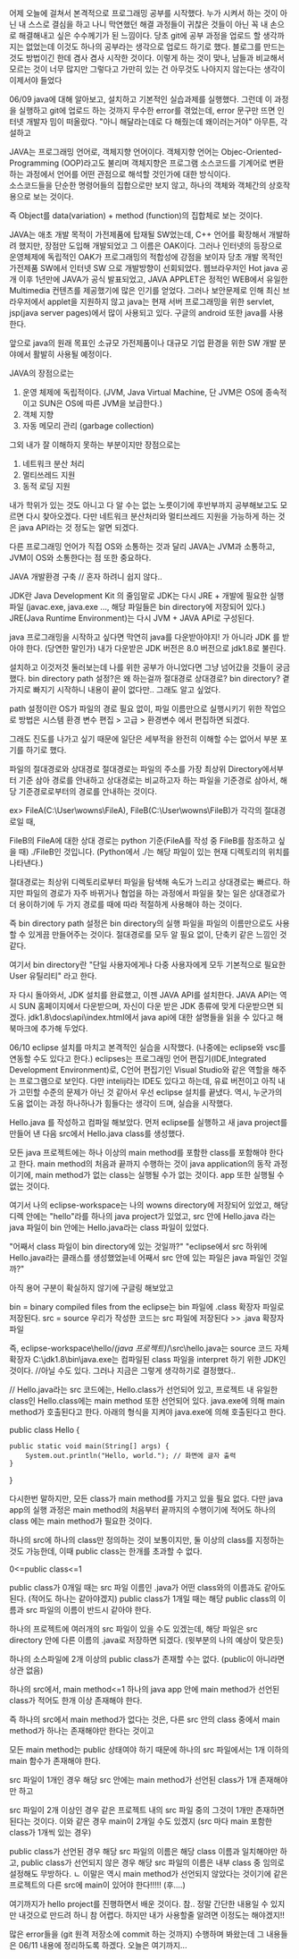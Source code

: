 어제 오늘에 걸쳐서 본격적으로 프로그래밍 공부를 시작했다.
누가 시켜서 하는 것이 아닌 내 스스로 결심을 하고 나니 막연했던 해결 과정들이
귀찮은 것들이 아닌 꼭 내 손으로 해결해내고 싶은 수수께기가 된 느낌이다.
당초 git에 공부 과정을 업로드 할 생각까지는 없었는데 이것도 하나의 공부라는 생각으로 업로드 하기로 했다.
블로그를 만드는 것도 방법이긴 한데 겸사 겸사 시작한 것이다.
이렇게 하는 것이 맞나, 남들과 비교해서 모르는 것이 너무 많지만 그렇다고 가만히 있는 건 아무것도 나아지지 않는다는 생각이 이제서야 들었다

06/09
java에 대해 알아보고, 설치하고 기본적인 실습과제를 실행했다.
그런데 이 과정을 실행하고 git에 업로드 하는 것까지 무수한 error를 겪었는데, error 문구만 뜨면
인터넷 개발자 밈이 떠올랐다. "아니 해달라는데로 다 해줬는데 왜이러는거야"
아무튼, 각설하고

JAVA는 프로그래밍 언어로, 객체지향 언어이다.
객체지향 언어는 Objec-Oriented-Programming (OOP)라고도 불리며 객체지향은
프로그램 소스코드를 기계어로 변환하는 과정에서 언어를 어떤 관점으로 해석할 것인가에 대한 방식이다.  
소스코드들을 단순한 명령어들의 집합으로만 보지 않고, 하나의 객체와 객체간의 상호작용으로 보는 것이다.

즉 Object를 data(variation) + method (function)의 집합체로 보는 것이다.

JAVA는 애초 개발 목적이 가전제품에 탑재될 SW었는데, C++ 언어를 확장해서 개발하려 했지만, 장점만 도입해 개발되었고
그 이름은 OAK이다. 그러나 인터넷의 등장으로 운영체제에 독립적인 OAK가 프로그래밍의 적합성에 강점을 보이자
당초 개발 목적인 가전제품 SW에서 인터넷 SW 으로 개발방향이 선회되었다.
웹브라우저인 Hot java 공개 이후 1년만에 JAVA가 공식 발표되었고, JAVA APPLET은 정적인 WEB에서 유일한 Multimedia 컨텐츠를
제공했기에 많은 인기를 얻었다. 그러나 보안문제로 인해 최신 브라우저에서 applet을 지원하지 않고
java는 현재 서버 프로그래밍을 위한 servlet, jsp(java server pages)에서 많이 사용되고 있다.
구글의 android 또한 java를 사용한다.

앞으로 java의 원래 목표인 소규모 가전제품이나 대규모 기업 환경을 위한 SW 개발 분야에서 활발히 사용될 예정이다.

JAVA의 장점으로는

1. 운영 체제에 독립적이다. (JVM, Java Virtual Machine, 단 JVM은 OS에 종속적이고 SUN은 OS에 따른 JVM을 보급한다.)
2. 객체 지향
3. 자동 메모리 관리 (garbage collection)

그외 내가 잘 이해하지 못하는 부분이지만 장점으로는

1. 네트워크 분산 처리
2. 멀티쓰레드 지원
3. 동적 로딩 지원

내가 학위가 있는 것도 아니고 다 알 수는 없는 노릇이기에 후반부까지 공부해보고도 모르면 다시 찾아오겠다.
다만 네트워크 분산처리와 멀티쓰레드 지원을 가능하게 하는 것은 java API라는 것 정도는 알면 되겠다.

다른 프로그래밍 언어가 직접 OS와 소통하는 것과 달리 JAVA는 JVM과 소통하고, JVM이 OS와 소통한다는 점 또한 중요하다.

JAVA 개발환경 구축 // 혼자 하려니 쉽지 않다..

JDK란 Java Development Kit 의 줄임말로
JDK는 다시 JRE + 개발에 필요한 실행 파일 (javac.exe, java.exe ..., 해당 파일들은 bin directory에 저장되어 있다.)
JRE(Java Runtime Environment)는 다시 JVM + JAVA API로 구성된다.

java 프로그래밍을 시작하고 싶다면 막연히 java를 다운받아야지! 가 아니라 JDK 를 받아야 한다. (당연한 말인가)
내가 다운받은 JDK 버전은 8.0 버전으로 jdk1.8로 불린다.

설치하고 이것저것 둘러보는데 나를 위한 공부가 아니었다면 그냥 넘어갔을 것들이 궁금했다.
bin directory path 설정?은 왜 하는걸까 절대경로 상대경로? bin directory? 곁가지로 빠지기 시작하니 내용이 끝이 없다만.. 그래도 알고 싶었다.

path 설정이란 OS가 파일의 경로 필요 없이, 파일 이름만으로 실행시키기 위한 작업으로
방법은 시스템 환경 변수 편집 > 고급 > 환경변수 에서 편집하면 되겠다.

그래도 진도를 나가고 싶기 때문에 일단은 세부적을 완전히 이해할 수는 없어서 부분 포기를 하기로 했다.

파일의 절대경로와 상대경로
절대경로는 파일의 주소를 가장 최상위 Directory에서부터 기준 삼아 경로를 안내하고
상대경로는 비교하고자 하는 파일을 기준경로 삼아서, 해당 기준경로로부터의 경로를 안내하는 것이다.

ex> FileA(C:\User\wowns\FileA), FileB(C:\User\wowns\FileB)가 각각의 절대경로일 때,

FileB의 FileA에 대한 상대 경로는 python 기준(FileA를 작성 중 FileB를 참조하고 싶을 때)
./FileB인 것입니다. (Python에서 ./는 해당 파일이 있는 현재 디렉토리의 위치를 나타낸다.)

절대경로는 최상위 디렉토리로부터 파일을 탐색해 속도가 느리고 상대경로는 빠르다.
하지만 파일의 경로가 자주 바뀌거나 협업을 하는 과정에서 파일을 찾는 일은 상대경로가 더 용이하기에
두 가지 경로를 때에 따라 적절하게 사용해야 하는 것이다.

즉 bin directory path 설정은 bin directory의 실행 파일을 파일의 이름만으로도 사용할 수 있게끔 만들어주는 것이다.
절대경로를 모두 알 필요 없이, 단축키 같은 느낌인 것 같다.

여기서 bin directory란 "단일 사용자에게나 다중 사용자에게 모두 기본적으로 필요한 User 유틸리티" 라고 한다.

자 다시 돌아와서, JDK 설치를 완료했고, 이젠 JAVA API를 설치한다.
JAVA API는 역시 SUN 홈페이지에서 다운받으며, 자신이 다운 받은 JDK 종류에 맞게 다운받으면 되겠다.
jdk1.8\docs\api\index.html에서 java api에 대한 설명들을 읽을 수 있다고 해 북마크에 추가해 두었다.

06/10
eclipse 설치를 마치고 본격적인 실습을 시작했다. (나중에는 eclipse와 vsc를 연동할 수도 있다고 한다.)
eclipses는 프로그래밍 언어 편집기(IDE,Integrated Development Environment)로, C언어 편집기인 Visual Studio와 같은 역할을
해주는 프로그램으로 보인다. 다만 intelij라는 IDE도 있다고 하는데, 유료 버전이고 아직 내가 고민할 수준의 문제가 아닌 것
같아서 우선 eclipse 설치를 끝냈다. 역시, 누군가의 도움 없이는 과정 하나하나가 힘들다는 생각이 드며, 실습을 시작했다.

Hello.java 를 작성하고 컴파일 해보았다.
먼저 eclipse를 실행하고 새 java project를 만들어 낸 다음
src에서 Hello.java class를 생성했다.

모든 java 프로젝트에는 하나 이상의 main method를 포함한 class를 포함해야 한다고 한다.
main method의 처음과 끝까지 수행하는 것이 java application의 동작 과정이기에,
main method가 없는 class는 실행될 수가 없는 것이다. app 또한 실행될 수 없는 것이다.

여기서 나의 eclipse-workspace는 나의 wowns directory에 저장되어 있었고,
해당 디렉 안에는 "hello"라를 하나의 java project가 있었고, src 안에 Hello.java 라는 java 파일이
bin 안에는 Hello.java라는 class 파일이 있었다.

"어째서 class 파일이 bin directory에 있는 것일까?"
"eclipse에서 src 하위에 Hello.java라는 클래스를 생성했었늗네 어째서 src 안에 있는 파일은 java 파일인 것일까?"

아직 용어 구분이 확실하지 않기에 구글링 해보았고

bin = binary
compiled files from the eclipse는 bin 파일에 .class 확장자 파일로 저장된다.
src = source
우리가 작성한 코드는 src 파일에 저장된다 >> .java 확장자 파일

즉, eclipse-workspace\hello/_(java 프로젝트)_/\src\hello.java는 source 코드 자체 확장자
C:\jdk1.8\bin\java.exe는 컴파일된 class 파일을 interpret 하기 위한 JDK인 것이다. //아닐 수도 있다. 그러나 지금은 그렇게 생각하기로 결정했다..

// Hello.java라는 src 코드에는, Hello.class가 선언되어 있고, 프로젝트 내 유일한 class인 Hello.class에는 main method 또한 선언되어 있다.
java.exe에 의해 main method가 호출된다고 한다. 아래의 형식을 지켜야 java.exe에 의해 호출된다고 한다.

public class Hello {

    public static void main(String[] args) {
    	System.out.println("Hello, world."); // 화면에 글자 출력
    }

}

다시한번 말하지만, 모든 class가 main method를 가지고 있을 필요 없다.
다만 java app의 실행 과정은 main method의 처음부터 끝까지의 수행이기에 적어도 하나의 class 에는 main method가 필요한 것이다.

하나의 src에 하나의 class만 정의하는 것이 보통이지만, 둘 이상의 class를 지정하는 것도 가능한데,
이때 public class는 한개를 초과할 수 없다.

0<=public class<=1

public class가 0개일 때는 src 파일 이름인 .java가 어떤 class와의 이름과도 같아도 된다. (적어도 하나는 같아야겠지)
public class가 1개일 때는 해당 public class의 이름과 src 파일의 이름이 반드시 같아야 한다.

하나의 프로젝트에 여러개의 src 파일이 있을 수도 있겠는데, 해당 파일은 src directory 안에 다른 이름의 .java로 저장하면 되겠다. (윗부분의 나의 예상이 맞은듯)

하나의 소스파일에 2개 이상의 public class가 존재할 수는 없다. (public이 아니라면 상관 없음)

하나의 src에서, main method<=1
하나의 java app 안에 main method가 선언된 class가 적어도 한개 이상 존재해야 한다.

즉 하나의 src에서 main method가 없다는 것은, 다른 src 안의 class 중에서 main method가 하나는 존재해야만 한다는 것이고

모든 main method는 public 상태여야 하기 때문에 하나의 src 파일에서는 1개 이하의 main 함수가 존재해야 한다.

src 파일이 1개인 경우 해당 src 안에는 main method가 선언된 class가 1개 존재해야만 하고

src 파일이 2개 이상인 경우 같은 프로젝트 내의 src 파일 중의 그것이 1개만 존재하면 된다는 것이다.
이와 같은 경우 main이 2개일 수도 있겠지 (src 마다 main 포함한 class가 1개씩 있는 경우)

public class가 선언된 경우 해당 src 파일의 이름은 해당 class 이름과 일치해야만 하고,
public class가 선언되지 않은 경우 해당 src 파일의 이름은 내부 class 중 임의로 설정해도 무방하다.
ㄴ 이말은 역시 main method가 선언되지 않았다는 것이기에 같은 프로젝트의 다른 src에 main이 있어야 한다!!!!! (후....)

여기까지가 hello project를 진행하면서 배운 것이다.
참.. 정말 간단한 내용일 수 있지만 내것으로 만드려 하니 참 어렵다. 하지만 내가 사용할줄 알려면 이정도는 해야겠지!!

많은 error들을 (git 원격 저장소에 commit 하는 것까지) 수행하며 봐왔는데 그 내용들은 06/11 내용에 정리하도록 하겠다.
오늘은 여기까지...
